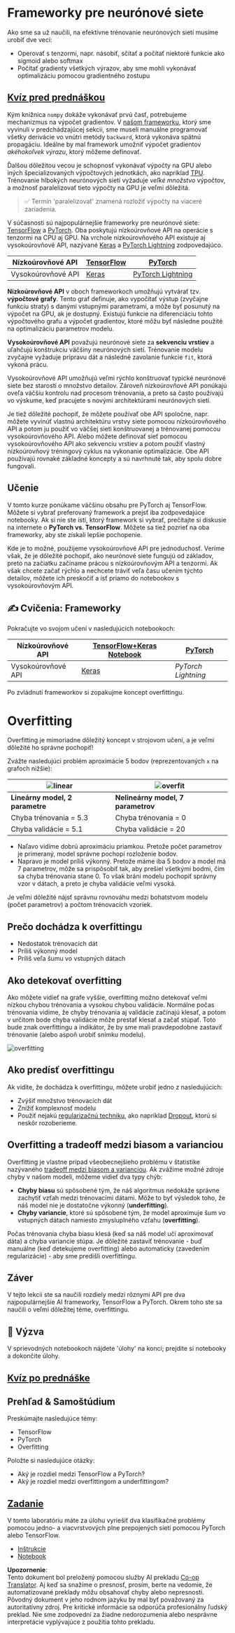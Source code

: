 <!--
CO_OP_TRANSLATOR_METADATA:
{
  "original_hash": "2b544f20b796402507fb05a0df893323",
  "translation_date": "2025-08-25T23:50:49+00:00",
  "source_file": "lessons/3-NeuralNetworks/05-Frameworks/README.md",
  "language_code": "sk"
}
-->
# Frameworky pre neurónové siete

Ako sme sa už naučili, na efektívne trénovanie neurónových sietí musíme urobiť dve veci:

* Operovať s tenzormi, napr. násobiť, sčítať a počítať niektoré funkcie ako sigmoid alebo softmax
* Počítať gradienty všetkých výrazov, aby sme mohli vykonávať optimalizáciu pomocou gradientného zostupu

## [Kvíz pred prednáškou](https://red-field-0a6ddfd03.1.azurestaticapps.net/quiz/105)

Kým knižnica `numpy` dokáže vykonávať prvú časť, potrebujeme mechanizmus na výpočet gradientov. V [našom frameworku](../../../../../lessons/3-NeuralNetworks/04-OwnFramework/OwnFramework.ipynb), ktorý sme vyvinuli v predchádzajúcej sekcii, sme museli manuálne programovať všetky derivácie vo vnútri metódy `backward`, ktorá vykonáva spätnú propagáciu. Ideálne by mal framework umožniť výpočet gradientov *akéhokoľvek výrazu*, ktorý môžeme definovať.

Ďalšou dôležitou vecou je schopnosť vykonávať výpočty na GPU alebo iných špecializovaných výpočtových jednotkách, ako napríklad [TPU](https://en.wikipedia.org/wiki/Tensor_Processing_Unit). Trénovanie hlbokých neurónových sietí vyžaduje *veľké množstvo* výpočtov, a možnosť paralelizovať tieto výpočty na GPU je veľmi dôležitá.

> ✅ Termín 'paralelizovať' znamená rozložiť výpočty na viaceré zariadenia.

V súčasnosti sú najpopulárnejšie frameworky pre neurónové siete: [TensorFlow](http://TensorFlow.org) a [PyTorch](https://pytorch.org/). Oba poskytujú nízkoúrovňové API na operácie s tenzormi na CPU aj GPU. Na vrchole nízkoúrovňového API existuje aj vysokoúrovňové API, nazývané [Keras](https://keras.io/) a [PyTorch Lightning](https://pytorchlightning.ai/) zodpovedajúco.

Nízkoúrovňové API | [TensorFlow](http://TensorFlow.org) | [PyTorch](https://pytorch.org/)
------------------|-------------------------------------|--------------------------------
Vysokoúrovňové API| [Keras](https://keras.io/) | [PyTorch Lightning](https://pytorchlightning.ai/)

**Nízkoúrovňové API** v oboch frameworkoch umožňujú vytvárať tzv. **výpočtové grafy**. Tento graf definuje, ako vypočítať výstup (zvyčajne funkciu straty) s danými vstupnými parametrami, a môže byť posunutý na výpočet na GPU, ak je dostupný. Existujú funkcie na diferenciáciu tohto výpočtového grafu a výpočet gradientov, ktoré môžu byť následne použité na optimalizáciu parametrov modelu.

**Vysokoúrovňové API** považujú neurónové siete za **sekvenciu vrstiev** a uľahčujú konštrukciu väčšiny neurónových sietí. Trénovanie modelu zvyčajne vyžaduje prípravu dát a následné zavolanie funkcie `fit`, ktorá vykoná prácu.

Vysokoúrovňové API umožňujú veľmi rýchlo konštruovať typické neurónové siete bez starostí o množstvo detailov. Zároveň nízkoúrovňové API ponúkajú oveľa väčšiu kontrolu nad procesom trénovania, a preto sa často používajú vo výskume, keď pracujete s novými architektúrami neurónových sietí.

Je tiež dôležité pochopiť, že môžete používať obe API spoločne, napr. môžete vyvinúť vlastnú architektúru vrstvy siete pomocou nízkoúrovňového API a potom ju použiť vo väčšej sieti konštruovanej a trénovanej pomocou vysokoúrovňového API. Alebo môžete definovať sieť pomocou vysokoúrovňového API ako sekvenciu vrstiev a potom použiť vlastný nízkoúrovňový tréningový cyklus na vykonanie optimalizácie. Obe API používajú rovnaké základné koncepty a sú navrhnuté tak, aby spolu dobre fungovali.

## Učenie

V tomto kurze ponúkame väčšinu obsahu pre PyTorch aj TensorFlow. Môžete si vybrať preferovaný framework a prejsť iba zodpovedajúce notebooky. Ak si nie ste istí, ktorý framework si vybrať, prečítajte si diskusie na internete o **PyTorch vs. TensorFlow**. Môžete sa tiež pozrieť na oba frameworky, aby ste získali lepšie pochopenie.

Kde je to možné, použijeme vysokoúrovňové API pre jednoduchosť. Veríme však, že je dôležité pochopiť, ako neurónové siete fungujú od základov, preto na začiatku začíname prácou s nízkoúrovňovým API a tenzormi. Ak však chcete začať rýchlo a nechcete tráviť veľa času učením týchto detailov, môžete ich preskočiť a ísť priamo do notebookov s vysokoúrovňovým API.

## ✍️ Cvičenia: Frameworky

Pokračujte vo svojom učení v nasledujúcich notebookoch:

Nízkoúrovňové API | [TensorFlow+Keras Notebook](../../../../../lessons/3-NeuralNetworks/05-Frameworks/IntroKerasTF.ipynb) | [PyTorch](../../../../../lessons/3-NeuralNetworks/05-Frameworks/IntroPyTorch.ipynb)
------------------|-------------------------------------|--------------------------------
Vysokoúrovňové API| [Keras](../../../../../lessons/3-NeuralNetworks/05-Frameworks/IntroKeras.ipynb) | *PyTorch Lightning*

Po zvládnutí frameworkov si zopakujme koncept overfittingu.

# Overfitting

Overfitting je mimoriadne dôležitý koncept v strojovom učení, a je veľmi dôležité ho správne pochopiť!

Zvážte nasledujúci problém aproximácie 5 bodov (reprezentovaných `x` na grafoch nižšie):

![linear](../../../../../translated_images/overfit1.f24b71c6f652e59e6bed7245ffbeaecc3ba320e16e2221f6832b432052c4da43.sk.jpg) | ![overfit](../../../../../translated_images/overfit2.131f5800ae10ca5e41d12a411f5f705d9ee38b1b10916f284b787028dd55cc1c.sk.jpg)
-------------------------|--------------------------
**Lineárny model, 2 parametre** | **Nelineárny model, 7 parametrov**
Chyba trénovania = 5.3 | Chyba trénovania = 0
Chyba validácie = 5.1 | Chyba validácie = 20

* Naľavo vidíme dobrú aproximáciu priamkou. Pretože počet parametrov je primeraný, model správne pochopí rozloženie bodov.
* Napravo je model príliš výkonný. Pretože máme iba 5 bodov a model má 7 parametrov, môže sa prispôsobiť tak, aby prešiel všetkými bodmi, čím sa chyba trénovania stane 0. To však bráni modelu pochopiť správny vzor v dátach, a preto je chyba validácie veľmi vysoká.

Je veľmi dôležité nájsť správnu rovnováhu medzi bohatstvom modelu (počet parametrov) a počtom trénovacích vzoriek.

## Prečo dochádza k overfittingu

  * Nedostatok trénovacích dát
  * Príliš výkonný model
  * Príliš veľa šumu vo vstupných dátach

## Ako detekovať overfitting

Ako môžete vidieť na grafe vyššie, overfitting možno detekovať veľmi nízkou chybou trénovania a vysokou chybou validácie. Normálne počas trénovania vidíme, že chyby trénovania aj validácie začínajú klesať, a potom v určitom bode chyba validácie môže prestať klesať a začať stúpať. Toto bude znak overfittingu a indikátor, že by sme mali pravdepodobne zastaviť trénovanie (alebo aspoň urobiť snímku modelu).

![overfitting](../../../../../translated_images/Overfitting.408ad91cd90b4371d0a81f4287e1409c359751adeb1ae450332af50e84f08c3e.sk.png)

## Ako predísť overfittingu

Ak vidíte, že dochádza k overfittingu, môžete urobiť jedno z nasledujúcich:

 * Zvýšiť množstvo trénovacích dát
 * Znížiť komplexnosť modelu
 * Použiť nejakú [regularizačnú techniku](../../4-ComputerVision/08-TransferLearning/TrainingTricks.md), ako napríklad [Dropout](../../4-ComputerVision/08-TransferLearning/TrainingTricks.md#Dropout), ktorú si neskôr rozoberieme.

## Overfitting a tradeoff medzi biasom a varianciou

Overfitting je vlastne prípad všeobecnejšieho problému v štatistike nazývaného [tradeoff medzi biasom a varianciou](https://en.wikipedia.org/wiki/Bias%E2%80%93variance_tradeoff). Ak zvážime možné zdroje chyby v našom modeli, môžeme vidieť dva typy chýb:

* **Chyby biasu** sú spôsobené tým, že náš algoritmus nedokáže správne zachytiť vzťah medzi trénovacími dátami. Môže to byť výsledok toho, že náš model nie je dostatočne výkonný (**underfitting**).
* **Chyby variancie**, ktoré sú spôsobené tým, že model aproximuje šum vo vstupných dátach namiesto zmysluplného vzťahu (**overfitting**).

Počas trénovania chyba biasu klesá (keď sa náš model učí aproximovať dáta) a chyba variancie stúpa. Je dôležité zastaviť trénovanie - buď manuálne (keď detekujeme overfitting) alebo automaticky (zavedením regularizácie) - aby sme predišli overfittingu.

## Záver

V tejto lekcii ste sa naučili rozdiely medzi rôznymi API pre dva najpopulárnejšie AI frameworky, TensorFlow a PyTorch. Okrem toho ste sa naučili o veľmi dôležitej téme, overfittingu.

## 🚀 Výzva

V sprievodných notebookoch nájdete 'úlohy' na konci; prejdite si notebooky a dokončite úlohy.

## [Kvíz po prednáške](https://red-field-0a6ddfd03.1.azurestaticapps.net/quiz/205)

## Prehľad & Samoštúdium

Preskúmajte nasledujúce témy:

- TensorFlow
- PyTorch
- Overfitting

Položte si nasledujúce otázky:

- Aký je rozdiel medzi TensorFlow a PyTorch?
- Aký je rozdiel medzi overfittingom a underfittingom?

## [Zadanie](lab/README.md)

V tomto laboratóriu máte za úlohu vyriešiť dva klasifikačné problémy pomocou jedno- a viacvrstvových plne prepojených sietí pomocou PyTorch alebo TensorFlow.

* [Inštrukcie](lab/README.md)
* [Notebook](../../../../../lessons/3-NeuralNetworks/05-Frameworks/lab/LabFrameworks.ipynb)

**Upozornenie**:  
Tento dokument bol preložený pomocou služby AI prekladu [Co-op Translator](https://github.com/Azure/co-op-translator). Aj keď sa snažíme o presnosť, prosím, berte na vedomie, že automatizované preklady môžu obsahovať chyby alebo nepresnosti. Pôvodný dokument v jeho rodnom jazyku by mal byť považovaný za autoritatívny zdroj. Pre kritické informácie sa odporúča profesionálny ľudský preklad. Nie sme zodpovední za žiadne nedorozumenia alebo nesprávne interpretácie vyplývajúce z použitia tohto prekladu.